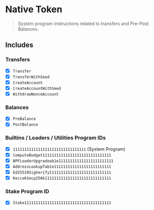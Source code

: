 # Native Token

> System program instructions related to transfers and Pre-Post Balances.

## Includes

### Transfers

- [x] `Transfer`
- [x] `TransferWithSeed`
- [x] `CreateAccount`
- [x] `CreateAccountWithSeed`
- [x] `WithdrawNonceAccount`

### Balances

- [x] `PreBalance`
- [x] `PostBalance`

### Builtins / Loaders / Utilities Program IDs

- [x] `11111111111111111111111111111111` (System Program)
- [x] `ComputeBudget111111111111111111111111111111`
- [x] `BPFLoaderUpgradeab1e111111111111111111111111`
- [x] `AddressLookupTab1e1111111111111111111111111`
- [x] `Ed25519SigVerify111111111111111111111111111`
- [x] `KeccakSecp256k11111111111111111111111111111`

### Stake Program ID

- [x] `Stake11111111111111111111111111111111111111`
